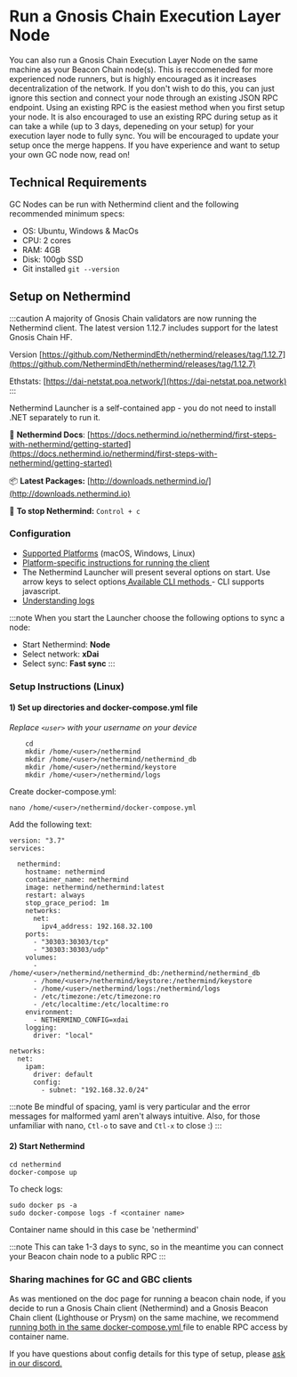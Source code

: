 ---
---
# Run a Gnosis Chain Execution Layer Node

You can also run a Gnosis Chain Execution Layer Node on the same machine as your Beacon Chain node(s). This is reccomeneded for more experienced node runners, but is highly encouraged as it increases decentralization of the network. If you don't wish to do this, you can just ignore this section and connect your node through an existing JSON RPC endpoint. Using an existing RPC is the easiest method when you first setup your node. It is also encouraged to use an existing RPC during setup as it can take a while (up to 3 days, depeneding on your setup) for your execution layer node to fully sync. You will be encouraged to update your setup once the merge happens. If you have experience and want to setup your own GC node now, read on!

## Technical Requirements

GC Nodes can be run with Nethermind client and the following recommended minimum specs:

* OS: Ubuntu, Windows & MacOs
* CPU: 2 cores
* RAM: 4GB
* Disk: 100gb SSD
* Git installed `git --version`

## Setup on Nethermind

:::caution
A majority of Gnosis Chain validators are now running the Nethermind client. The latest version 1.12.7 includes support for the latest Gnosis Chain HF.

Version [https://github.com/NethermindEth/nethermind/releases/tag/1.12.7](https://github.com/NethermindEth/nethermind/releases/tag/1.12.7)

Ethstats: [https://dai-netstat.poa.network/](https://dai-netstat.poa.network)
:::

Nethermind Launcher is a self-contained app - you do not need to install .NET separately to run it.

📄 **Nethermind Docs**: [https://docs.nethermind.io/nethermind/first-steps-with-nethermind/getting-started](https://docs.nethermind.io/nethermind/first-steps-with-nethermind/getting-started)

📦 **Latest Packages:** [http://downloads.nethermind.io/](http://downloads.nethermind.io)

🛑 **To stop Nethermind:** `Control + c`

### **Configuration**

* [Supported Platforms](https://docs.nethermind.io/nethermind/first-steps-with-nethermind/supported-platforms) (macOS, Windows, Linux)
* [Platform-specific instructions for running the client](https://docs.nethermind.io/nethermind/ethereum-client/running-nethermind/running-the-client)
* The Nethermind Launcher will present several options on start. Use arrow keys to select options[ Available CLI methods ](https://docs.nethermind.io/nethermind/nethermind-utilities/cli)- CLI supports javascript.
* [Understanding logs](https://docs.nethermind.io/nethermind/first-steps-with-nethermind/getting-started#explaining-nethermind-logs)

:::note
When you start the Launcher choose the following options to sync a node:

* Start Nethermind: **Node**
* Select network: **xDai**
* Select sync: **Fast sync**
:::

### Setup Instructions (Linux)

#### 1) Set up directories and docker-compose.yml file

*Replace `<user>` with your username on your device*
```
    cd 
    mkdir /home/<user>/nethermind
    mkdir /home/<user>/nethermind/nethermind_db
    mkdir /home/<user>/nethermind/keystore
    mkdir /home/<user>/nethermind/logs
```
Create docker-compose.yml:
```
nano /home/<user>/nethermind/docker-compose.yml
```
Add the following text:
```
version: "3.7"
services:

  nethermind:
    hostname: nethermind
    container_name: nethermind
    image: nethermind/nethermind:latest
    restart: always
    stop_grace_period: 1m
    networks:
      net:
        ipv4_address: 192.168.32.100
    ports:
      - "30303:30303/tcp"
      - "30303:30303/udp"
    volumes:
      - /home/<user>/nethermind/nethermind_db:/nethermind/nethermind_db
      - /home/<user>/nethermind/keystore:/nethermind/keystore
      - /home/<user>/nethermind/logs:/nethermind/logs
      - /etc/timezone:/etc/timezone:ro
      - /etc/localtime:/etc/localtime:ro
    environment:
      - NETHERMIND_CONFIG=xdai
    logging:
      driver: "local"
 
networks:
  net:
    ipam:
      driver: default
      config:
        - subnet: "192.168.32.0/24"
```
:::note
Be mindful of spacing, yaml is very particular and the error messages for malformed yaml aren't always intuitive. Also, for those unfamiliar with nano, `Ctl-o` to save and `Ctl-x` to close :)
:::

#### 2) Start Nethermind

```
cd nethermind
docker-compose up
```
To check logs:
```
sudo docker ps -a
sudo docker-compose logs -f <container name> 
```
Container name should in this case be 'nethermind'

:::note
This can take 1-3 days to sync, so in the meantime you can connect your Beacon chain node to a public RPC
:::


### **Sharing machines for GC and GBC clients**

As was mentioned on the doc page for running a beacon chain node, if you decide to run a Gnosis Chain client (Nethermind) and a Gnosis Beacon Chain client (Lighthouse or Prysm) on the same machine, we recommend [running both in the same docker-compose.yml ](https://docs.docker.com/compose/extends/)file to enable RPC access by container name.

If you have questions about config details for this type of setup, please [ask in our discord.](https://discord.com/invite/pjHjQwycV8)



